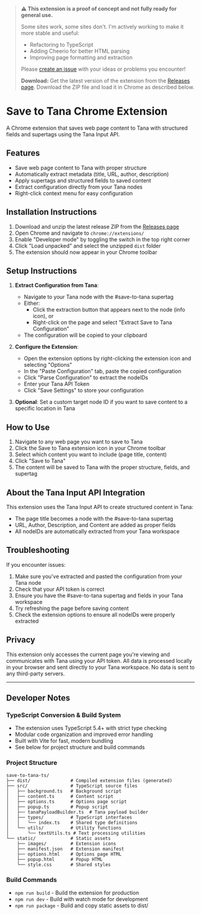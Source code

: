 > **⚠️ This extension is a proof of concept and not fully ready for general use.**
> 
> Some sites work, some sites don't. I'm actively working to make it more stable and useful:
> - Refactoring to TypeScript
> - Adding Cheerio for better HTML parsing
> - Improving page formatting and extraction
> 
> Please [create an issue](https://github.com/lisaross/save-to-tana/issues) with your ideas or problems you encounter!
>
> **Download:**
> Get the latest version of the extension from the [Releases page](https://github.com/lisaross/save-to-tana/releases). Download the ZIP file and load it in Chrome as described below.

# Save to Tana Chrome Extension

A Chrome extension that saves web page content to Tana with structured fields and supertags using the Tana Input API.

## Features

- Save web page content to Tana with proper structure
- Automatically extract metadata (title, URL, author, description)
- Apply supertags and structured fields to saved content
- Extract configuration directly from your Tana nodes
- Right-click context menu for easy configuration

## Installation Instructions

1. Download and unzip the latest release ZIP from the [Releases page](https://github.com/lisaross/save-to-tana/releases)
2. Open Chrome and navigate to `chrome://extensions/`
3. Enable "Developer mode" by toggling the switch in the top right corner
4. Click "Load unpacked" and select the unzipped `dist` folder
5. The extension should now appear in your Chrome toolbar

## Setup Instructions

1. **Extract Configuration from Tana**:
   - Navigate to your Tana node with the #save-to-tana supertag
   - Either:
     - Click the extraction button that appears next to the node (info icon), or
     - Right-click on the page and select "Extract Save to Tana Configuration"
   - The configuration will be copied to your clipboard

2. **Configure the Extension**:
   - Open the extension options by right-clicking the extension icon and selecting "Options"
   - In the "Paste Configuration" tab, paste the copied configuration
   - Click "Parse Configuration" to extract the nodeIDs
   - Enter your Tana API Token
   - Click "Save Settings" to store your configuration

3. **Optional**: Set a custom target node ID if you want to save content to a specific location in Tana

## How to Use

1. Navigate to any web page you want to save to Tana
2. Click the Save to Tana extension icon in your Chrome toolbar
3. Select which content you want to include (page title, content)
4. Click "Save to Tana"
5. The content will be saved to Tana with the proper structure, fields, and supertag

## About the Tana Input API Integration

This extension uses the Tana Input API to create structured content in Tana:

- The page title becomes a node with the #save-to-tana supertag
- URL, Author, Description, and Content are added as proper fields
- All nodeIDs are automatically extracted from your Tana workspace

## Troubleshooting

If you encounter issues:

1. Make sure you've extracted and pasted the configuration from your Tana node
2. Check that your API token is correct
3. Ensure you have the #save-to-tana supertag and fields in your Tana workspace
4. Try refreshing the page before saving content
5. Check the extension options to ensure all nodeIDs were properly extracted

## Privacy

This extension only accesses the current page you're viewing and communicates with Tana using your API token. All data is processed locally in your browser and sent directly to your Tana workspace. No data is sent to any third-party servers.

---

## Developer Notes

### TypeScript Conversion & Build System

- The extension uses TypeScript 5.4+ with strict type checking
- Modular code organization and improved error handling
- Built with Vite for fast, modern bundling
- See below for project structure and build commands

### Project Structure

```
save-to-tana-ts/
├── dist/               # Compiled extension files (generated)
├── src/                # TypeScript source files
│   ├── background.ts   # Background script
│   ├── content.ts      # Content script
│   ├── options.ts      # Options page script
│   ├── popup.ts        # Popup script
│   ├── tanaPayloadBuilder.ts  # Tana payload builder
│   ├── types/          # TypeScript interfaces
│   │   └── index.ts    # Shared type definitions
│   └── utils/          # Utility functions
│       └── textUtils.ts # Text processing utilities
└── static/             # Static assets
    ├── images/         # Extension icons
    ├── manifest.json   # Extension manifest
    ├── options.html    # Options page HTML
    ├── popup.html      # Popup HTML
    └── style.css       # Shared styles
```

### Build Commands

- `npm run build` - Build the extension for production
- `npm run dev` - Build with watch mode for development
- `npm run package` - Build and copy static assets to dist/
